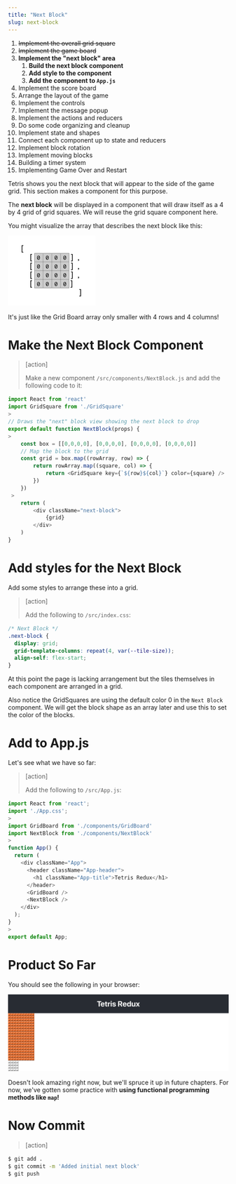 ```yaml
---
title: "Next Block"
slug: next-block
---
```


1. ~~Implement the overall grid square~~
1. ~~Implement the game board~~
1. **Implement the "next block" area**
    1. **Build the next block component**
    1. **Add style to the component**
    1. **Add the component to `App.js`**
1. Implement the score board
1. Arrange the layout of the game
1. Implement the controls
1. Implement the message popup
1. Implement the actions and reducers
1. Do some code organizing and cleanup
1. Implement state and shapes
1. Connect each component up to state and reducers
1. Implement block rotation
1. Implement moving blocks
1. Building a timer system
1. Implementing Game Over and Restart

Tetris shows you the next block that will appear to
the side of the game grid. This section makes a component for this purpose.

The **next block** will be displayed in a component that will draw itself as a 4 by 4 grid of grid squares. We will reuse the grid square component here.

You might visualize the array that describes the next block like this:

![Next-Block-Array](assets/Next-Block-Array.png)

It's just like the Grid Board array only smaller with 4 rows and 4 columns!

# Make the Next Block Component

> [action]
>
> Make a new component `/src/components/NextBlock.js` and add the following code to it:
>
```js
import React from 'react'
import GridSquare from './GridSquare'
>
// Draws the "next" block view showing the next block to drop
export default function NextBlock(props) {
>
	const box = [[0,0,0,0], [0,0,0,0], [0,0,0,0], [0,0,0,0]]
	// Map the block to the grid
	const grid = box.map((rowArray, row) => {
		return rowArray.map((square, col) => {
			return <GridSquare key={`${row}${col}`} color={square} />
		})
	})
 >
	return (
		<div className="next-block">
			{grid}
		</div>
	)
}
```

# Add styles for the Next Block

Add some styles to arrange these into a grid.

> [action]
>
> Add the following to `/src/index.css`:
>
```css
/* Next Block */
.next-block {
  display: grid;
  grid-template-columns: repeat(4, var(--tile-size));
  align-self: flex-start;
}
```

At this point the page is lacking arrangement but the tiles themselves in each component are arranged in a grid.

Also notice the GridSquares are using the default color 0 in the `Next Block` component. We will get the block shape as an array later and use this to set the color of the blocks.

# Add to App.js

Let's see what we have so far:

> [action]
>
> Add the following to `/src/App.js`:
>
```js
import React from 'react';
import './App.css';
>
import GridBoard from './components/GridBoard'
import NextBlock from './components/NextBlock'
>
function App() {
  return (
    <div className="App">
      <header className="App-header">
        <h1 className="App-title">Tetris Redux</h1>
      </header>
      <GridBoard />
      <NextBlock />
    </div>
  );
}
>
export default App;
```

# Product So Far

You should see the following in your browser:

![initial-next-block](assets/initial-next-block.png)

Doesn't look amazing right now, but we'll spruce it up in future chapters. For now, we've gotten some practice with **using functional programming methods like `map`!**

# Now Commit

>[action]
>
```bash
$ git add .
$ git commit -m 'Added initial next block'
$ git push
```
